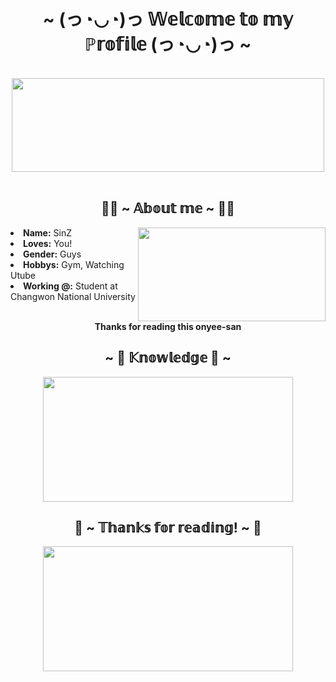 <body>
<h1 align="center">~ (っ◔◡◔)っ 𝕎𝕖𝕝𝕔𝕠𝕞𝕖 𝕥𝕠 𝕞𝕪 ℙ𝕣𝕠𝕗𝕚𝕝𝕖 (っ◔◡◔)っ  ~</h1>
<br>
<div align="center">
<img src="https://imgur.com/9TJpnA7.gif" style="width:500px;height:150px;">
</div>
<br>
<div>
<h2 align="center"> 🏋️‍♂️ ~ 𝔸𝕓𝕠𝕦𝕥 𝕞𝕖 ~ 🏋️‍♂️ </h2>

<img src="https://media.giphy.com/media/FWAcpJsFT9mvrv0e7a/giphy.gif"  width ="300" height="150" align="right">

<li>
<b>Name:</b> SinZ
</li>
<li>
<b>Loves:</b> You! 
</li>
<li>
<b>Gender:</b> Guys
</li>
<li>
<b>Hobbys:</b> Gym, Watching Utube
</li>
<li>
<b>Working @:</b> Student at Changwon National University
</li>
<br>
<b>  <p align="center"> Thanks for reading this onyee-san<br>


<div>
<h2 align="center"> ~ 📇 𝕂𝕟𝕠𝕨𝕝𝕖𝕕𝕘𝕖 📇 ~</h2>
<p>
<div align="center">
<img src="https://media.giphy.com/media/kQ3FSVoJrkYWk/giphy.gif" align="center" width="400" height="200"  >



<h2 align="center">💖 ~ 𝕋𝕙𝕒𝕟𝕜𝕤 𝕗𝕠𝕣 𝕣𝕖𝕒𝕕𝕚𝕟𝕘! ~ 💖</h2>
<div align="center">
<img src="https://media.giphy.com/media/11pR4iyG90b6Zq/giphy.gif"align="center" width="400" height="200">
</div>

</div>
</body>

